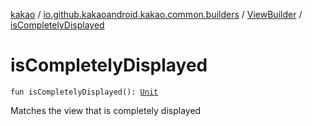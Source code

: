[kakao](../../index.md) / [io.github.kakaoandroid.kakao.common.builders](../index.md) / [ViewBuilder](index.md) / [isCompletelyDisplayed](./is-completely-displayed.md)

# isCompletelyDisplayed

`fun isCompletelyDisplayed(): `[`Unit`](https://kotlinlang.org/api/latest/jvm/stdlib/kotlin/-unit/index.html)

Matches the view that is completely displayed

